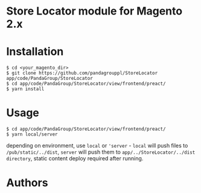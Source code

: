# Store Locator module for Magento 2.x

# Installation
```
$ cd <your_magento_dir>
$ git clone https://github.com/pandagrouppl/StoreLocator app/code/PandaGroup/StoreLocator
$ cd app/code/PandaGroup/StoreLocator/view/frontend/preact/
$ yarn install
```
# Usage

```
$ cd app/code/PandaGroup/StoreLocator/view/frontend/preact/
$ yarn local/server 
```

depending on environment, use ` local ` or `'server` - `local` will push files to `/pub/static/../dist`, `server` will push them to `app/../StoreLocator/../dist directory`, static content deploy required after running.

# Authors
